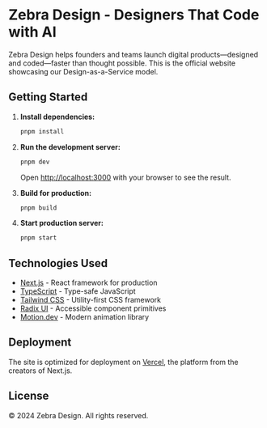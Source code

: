# Zebra Design - Designers That Code with AI

Zebra Design helps founders and teams launch digital products—designed and coded—faster than thought possible. This is the official website showcasing our Design-as-a-Service model.

## Getting Started

1.  **Install dependencies:**

    ```bash
    pnpm install
    ```

2.  **Run the development server:**

    ```bash
    pnpm dev
    ```

    Open [http://localhost:3000](http://localhost:3000) with your browser to see the result.

3.  **Build for production:**

    ```bash
    pnpm build
    ```

4.  **Start production server:**

    ```bash
    pnpm start
    ```

## Technologies Used

- [Next.js](https://nextjs.org/) - React framework for production
- [TypeScript](https://www.typescriptlang.org/) - Type-safe JavaScript
- [Tailwind CSS](https://tailwindcss.com/) - Utility-first CSS framework
- [Radix UI](https://www.radix-ui.com/) - Accessible component primitives
- [Motion.dev](https://motion.dev/) - Modern animation library

## Deployment

The site is optimized for deployment on [Vercel](https://vercel.com/), the platform from the creators of Next.js.

## License

© 2024 Zebra Design. All rights reserved.
